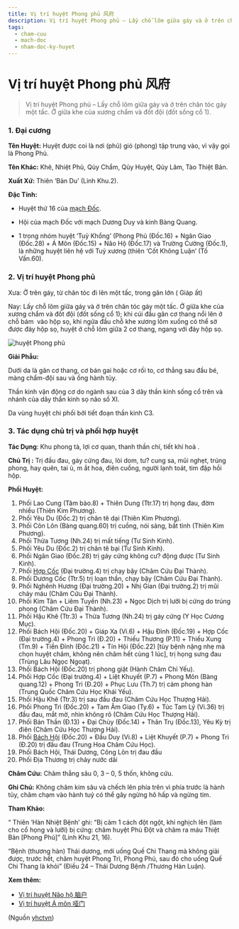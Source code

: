 ```yaml
---
title: Vị trí huyệt Phong phủ 风府
description: Vị trí huyệt Phong phủ – Lấy chỗ lõm giữa gáy và ở trên chân tóc gáy một tấc. Ở giữa khe của xương chẩm và đốt đội (đốt sống cổ 1).
tags:
  - cham-cuu
  - mach-doc
  - nham-doc-ky-huyet
---
```


# Vị trí huyệt Phong phủ 风府 

> Vị trí huyệt Phong phủ – Lấy chỗ lõm giữa gáy và ở trên chân tóc gáy một tấc. Ở giữa khe của xương chẩm và đốt đội (đốt sống cổ 1).

### 1. Đại cương

**Tên Huyệt:** Huyệt được coi là nơi (phủ) gió (phong) tập trung vào, vì vậy gọi là Phong Phủ.

**Tên Khác:** Khê, Nhiệt Phủ, Qủy Chẩm, Qủy Huyệt, Qủy Lâm, Tào Thiệt Bản.

**Xuất Xứ:** Thiên ‘Bản Du’ (Linh Khu.2).

**Đặc Tính:**

+ Huyệt thứ 16 của [mạch Đốc](/yhctvn/dai-cuong-mach-doc).

+ Hội của mạch Đốc với mạch Dương Duy và kinh Bàng Quang.

+ 1 trong nhóm huyệt ‘Tuỷ Khổng’ (Phong Phủ (Đốc.16) + Ngân Giao (Đốc.28) + Á Môn (Đốc.15) + Não Hộ (Đốc.17) và Trường Cường (Đốc.1), là những huyệt liên hệ với Tuỷ xương (thiên ‘Cốt Không Luận’ (Tố Vấn.60).

### 2. Vị trí huyệt Phong phủ

Xưa: Ở trên gáy, từ chân tóc đi lên một tấc, trong gân lớn ( Giáp ất)

Nay: Lấy chỗ lõm giữa gáy và ở trên chân tóc gáy một tấc. Ở giữa khe của xương chẩm và đốt đội (đốt sống cổ 1); khi cúi đầu gân cơ thang nổi lên ở chỗ bám  vào hộp sọ, khi ngửa đầu chỗ khe xương lõm xuống có thể sờ được đáy hộp sọ, huyệt ở chỗ lõm giữa 2 cơ thang, ngang với đáy hộp sọ.

![huyệt Phong phủ](/imgs/yhctvn/huyet-phong-phu-300x168.jpg)

**Giải Phẫu:**

Dưới da là gân cơ thang, cơ bán gai hoặc cơ rối to, cơ thẳng sau đầu bé, màng chẩm-đội sau và ống hành tủy.

Thần kinh vận động cơ do ngành sau của 3 dây thần kinh sống cổ trên và nhánh của dây thần kinh sọ não số XI.

Da vùng huyệt chi phối bởi tiết đoạn thần kinh C3.

### 3. Tác dụng chủ trị và phối hợp huyệt

**Tác Dụng**: Khu phong tà, lợi cơ quan, thanh thần chí, tiết khí hoả .

**Chủ Trị :** Trị đầu đau, gáy cứng đau, lòi dom, tư? cung sa, mũi nghẹt, trúng phong, hay quên, tai ù, m ắt hoa, điên cuồng, người lạnh toát, tim đập hồi hộp.

**Phối Huyệt:**

1. Phối Lao Cung (Tâm bào.8) + Thiên Dung (Ttr.17) trị họng đau, đờm nhiều (Thiên Kim Phương).
2. Phối Yêu Du (Đốc.2) trị chân tê dại (Thiên Kim Phương).
3. Phối Côn Lôn (Bàng quang.60) trị cuồng, nói sảng, bất tỉnh (Thiên Kim Phương).
4. Phối Thừa Tương (Nh.24) trị mất tiếng (Tư Sinh Kinh).
5. Phối Yêu Du (Đốc.2) trị chân tê bại (Tư Sinh Kinh).
6. Phối Ngân Giao (Đốc.28) trị gáy cứng không cư? động được (Tư Sinh Kinh).
7. Phối [Hợp Cốc](/yhctvn/huyet-hop-coc-%e5%90%88-%e8%b0%b7) (Đại trường.4) trị chạy bậy (Châm Cứu Đại Thành).
8. Phối Dương Cốc (Ttr.5) trị loạn thần, chạy bậy (Châm Cứu Đại Thành).
9. Phối Nghênh Hương (Đại trường.20) + Nhị Gian (Đại trường.2) trị mũi chảy máu (Châm Cứu Đại Thành).
10. Phối Kim Tân + Liêm Tuyền (Nh.23) + Ngọc Dịch trị lưỡi bị cứng do trúng phong (Châm Cứu Đại Thành).
11. Phối Hậu Khê (Ttr.3) + Thừa Tương (Nh.24) trị gáy cứng (Y Học Cương Mục).
12. Phối Bách Hội (Đốc.20) + Giáp Xa (Vi.6) + Hậu Đỉnh (Đốc.19) + Hợp Cốc (Đại trường.4) + Phong Trì (Đ.20) + Thiếu Thương (P.11) + Thiếu Xung (Tm.9) + Tiền Đỉnh (Đốc.21) + Tín Hội (Đốc.22) [tùy bệnh nặng nhẹ mà chọn huyệt châm, không nên châm hết cùng 1 lúc], trị họng sưng đau (Trùng Lâu Ngọc Ngoạt).
13. Phối Bách Hội (Đốc.20) trị phong giật (Hành Châm Chỉ Yếu).
14. Phối Hợp Cốc (Đại trường.4) + Liệt Khuyết (P.7) + Phong Môn (Bàng quang.12) + Phong Trì (Đ.20) + Phục Lưu (Th.7) trị cảm phong hàn (Trung Quốc Châm Cứu Học Khái Yếu).
15. Phối Hậu Khê (Ttr.3) trị sau đầu đau (Châm Cứu Học Thượng Hải).
16. Phối Phong Trì (Đốc.20) + Tam Âm Giao (Ty.6) + Túc Tam Lý (Vi.36) trị đầu đau, mắt mờ, nhìn không rõ (Châm Cứu Học Thượng Hải).
17. Phối Bản Thần (Đ.13) + Đại Chùy (Đốc.14) + Thân Trụ (Đốc.13), Yêu Kỳ trị điên (Châm Cứu Học Thượng Hải).
18. Phối [Bách Hội](/yhctvn/vi-tri-huyet-bach-hoi-%e7%99%be%e4%bc%9a) (Đốc.20) + Đầu Duy (Vi.8) + Liệt Khuyết (P.7) + Phong Trì (Đ.20) trị đầu đau (Trung Hoa Châm Cứu Học).
19. Phối Bách Hội, Thái Dương, Công Lôn trị đau đầu
20. Phối Địa Thương trị chảy nước dãi

**Châm Cứu:** Châm thẳng sâu 0, 3 – 0, 5 thốn, không cứu.

**Ghi Chú:** Không châm kim sâu và chếch lên phía trên vì phía trước là hành tủy, châm chạm vào hành tuỷ có thể gây ngừng hô hấp và ngừng tim.

**Tham Khảo:**

“ Thiên ‘Hàn Nhiệt Bệnh’ ghi: “Bị cảm 1 cách đột ngột, khí nghịch lên (làm cho cổ họng và lưỡi) bị cứng: châm huyệt Phù Đột và châm ra máu Thiệt Bản [Phong Phủ]” (Linh Khu 21, 16).

“Bệnh (thương hàn) Thái dương, mới uống Quế Chi Thang mà không giải được, trước hết, châm huyệt Phong Trì, Phong Phủ, sau đó cho uống Quế Chi Thang là khỏi” (Điều 24 – Thái Dương Bệnh /Thương Hàn Luận).

**Xem thêm:**

* [Vị trí huyệt Não hộ 脑户](/yhctvn/vi-tri-huyet-nao-ho-%e8%84%91%e6%88%b7)
* [Vị trí huyệt Á môn 哑门](/yhctvn/vi-tri-huyet-a-mon-%e5%93%91%e9%97%a8)

(Nguồn <a href="https://yhctvn.com/vi-tri-huyet-phong-phu-风府/" target="_blank">yhctvn</a>)

